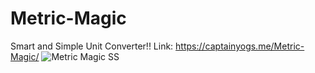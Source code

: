 # Metric-Magic
 Smart and Simple Unit Converter!!
 Link: https://captainyogs.me/Metric-Magic/ 
![Metric Magic SS](https://github.com/CaptainYogs/Metric-Magic/assets/68982253/b4bd2d32-73ac-4565-bf43-3399eaa45042)

